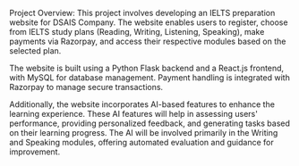 Project Overview:
This project involves developing an IELTS preparation website for DSAIS Company. The website enables users to register, choose from IELTS study plans (Reading, Writing, Listening, Speaking), make payments via Razorpay, and access their respective modules based on the selected plan.

The website is built using a Python Flask backend and a React.js frontend, with MySQL for database management. Payment handling is integrated with Razorpay to manage secure transactions.

Additionally, the website incorporates AI-based features to enhance the learning experience. These AI features will help in assessing users' performance, providing personalized feedback, and generating tasks based on their learning progress. The AI will be involved primarily in the Writing and Speaking modules, offering automated evaluation and guidance for improvement.
